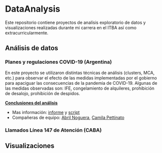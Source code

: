 # DataAnalysis

Este repositorio contiene proyectos de analísis exploratorio de datos y visualizaciones realizadas durante mi carrera en el ITBA así como extracurricularmente.

## Análisis de datos
### Planes y regulaciones COVID-19 (Argentina)
En este proyecto se utilizaron distintas técnicas de análisis (clusters, MCA, etc.) para observar el efecto de las medidas implementadas por el gobierno para apaciguar las consecuencias de la pandemia de COVID-19. 
Algunas de las medidas observadas son: IFE, congelamiento de alquileres, prohibición de desalojo, prohibición de despidos.

[**Conclusiones del análisis**](https://github.com/camicollado/DataAnalysis/blob/main/Presentacion%20EPH.pdf)

+ Mas información: [informe](https://github.com/camicollado/DataAnalysis/blob/main/Informe%20EPH.pdf) y [script](https://github.com/camicollado/DataAnalysis/blob/main/Script%20EPH.Rmd)
+ Compañeras de equipo: [Abril Noguera](https://github.com/abrilnoguera), [Camila Pettinato](https://github.com/cpettinato)

### Llamados Línea 147 de Atención (CABA)

## Visualizaciones

